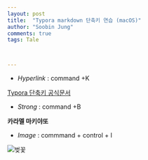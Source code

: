 ```yaml
---
layout: post
title:  "Typora markdown 단축키 연습 (macOS)"
author: "Soobin Jung"
comments: true
tags: Tale



---
```


* *Hyperlink* : command +K

[Typora 단축키 공식문서](https://support.typora.io/Shortcut-Keys/)

* *Strong* : command +B

**카라멜 마키야또**

* *Image* : commmand + control + I

![벚꽃](https://SoobinJung1013.github.io/images/cherryBlossom.jpg)

